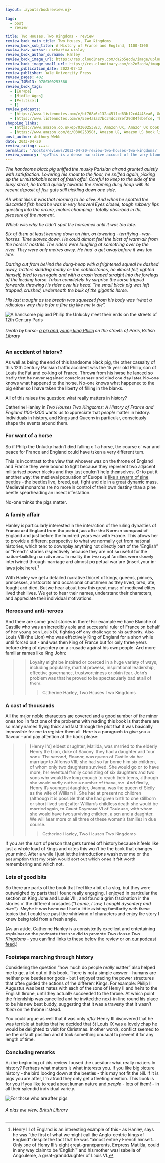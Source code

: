 ```yaml
---
layout: layouts/bookreview.njk

tags:
  - post
  - review

title: Two Houses, Two Kingdoms - review
review_book_main_title: Two Houses, Two Kingdoms
review_book_sub_title: A History of France and England, 1100-1300
review_book_author: Catherine Hanley
review_book_author_surname: Hanley
review_book_image_url: https://res.cloudinary.com/ds2o5ecdw/image/upload/acovers/0300253583.02._SCL_.jpg
review_book_image_small_url: https://res.cloudinary.com/ds2o5ecdw/image/upload/acovers/0300253583.02._SCM_.jpg
review_publication_date: 2022-07-12
review_publisher: Yale University Press
review_pages: 402
review_ISBN13: 9780300253580
review_book_tags:
  - [Europe]
  - [Middle Ages]
  - [Political]
  - []
review_podcasts:
  - [https://www.listennotes.com/e/bf768a6c132a4511bd63bf2cd4443ea6, Gone Medieval, England & France Two Houses Two Kingdoms]
  - [https://www.listennotes.com/e/55e4a8a37bc34dc3a8ef29d84febefce, The Medieval Podcast, Two Houses Two Kingdoms with Catherine Hanley]
shopping_links:
  - [https://www.amazon.co.uk/dp/0300253583, Amazon UK, Amazon UK book link]
  - [https://www.amazon.com/dp/0300253583, Amazon US, Amazon US book link]
post_author: Anthony Webb
date: 2023-04-20
review_rating: ★★★☆☆
permalink: '/posts/reviews/2023-04-20-review-two-houses-two-kingdoms/'
review_summary: '<p>This is a dense narrative account of the very bloody, intertwined family story of the Kings and Queens of England and France, from just after the Norman conquest (1100) to just before the Hundred Years War (1300).</p><p>Probably not the gateway medieval history book. But if you like the sound of a intricate multi-generational medieval soap opera with inappropriate marriages, family feuding and extreme violence <i>Two Houses Two Kingdoms</i> fits the bill nicely.</p>'
---
```

_The handsome black pig sniffed the musky Parisian air and grunted quietly with satisfaction. Lowering his snout to the floor, he sniffed again, picking up the unmistakable scent of fresh offal. Careful to keep to the side of the busy street, he trotted quickly towards the steaming dung heap with its recent deposit of fish guts still trickling down one side._

_Ah what bliss it was that morning to be alive. And when he spotted the discarded fish head he was in very heaven! Eyes closed, tough rubbery lips questing into the ordure, molars champing - totally absorbed in the pleasure of the moment._

_Which was why he didn’t spot the horsemen until it was too late._

_Six of them at least bearing down on him, on towering - terrifying - war-horses. Time slowed down. He could almost feel the blast of warm air from the horses’ nostrils. The riders were laughing at something over by the river. They were only metres away. He had to get away before it was too late._

_Darting out from behind the dung-heap with a frightened squeal he dashed away, trotters skidding madly on the cobblestones, he almost fell, righted himself, tried to run again and with a crash leaped straight into the forelegs of the leading horse. Taken completely by surprise the horse tripped forwards, throwing his rider over his head. The small black pig was left trapped, crushed, underneath the bulk of the gigantic horse._

_His last thought as the breath was squeezed from his body was “what a ridiculous way this is for a fine pig like me to die”._

![A handsome pig and Philip the Unlucky meet their ends on the streets of 12th Century Paris](https://res.cloudinary.com/ds2o5ecdw/image/upload/v1680641749/posts/Philip_death_by_pig.jpg#center)
###### Death by horse: [a pig and young king Philip](https://en.wikipedia.org/wiki/Philip_of_France_(1116-1131)) on the streets of Paris, British Library

### An accident of history?

As well as being the end of this handsome black pig, the other casualty of this 12th Century Parisian traffic accident was the 15 year old Philip, son of Louis the Fat and co-king of France. Thrown from his horse he landed so badly that he never regained consciousness and died one day later. No-one knows what happened to the horse. No-one knows what happened to the pig either so I have taken the liberty of filling in the blanks.

All of this raises the question: what really matters in history?

Catherine Hanley in _Two Houses Two Kingdoms: A History of France and England 1100-1300_ wants us to appreciate that _people_ matter in history. Individuals in history, and Kings and Queens in particular, consciously shape the events around them.

### For want of a horse

So if Philip the Unlucky hadn’t died falling off a horse, the course of war and peace for France and England could have taken a very different turn.

This is in contrast to the view that whoever was on the throne of England and France they were bound to fight because they represent two adjacent militarised power blocks and they just couldn’t help themselves. Or to put it another way: the medieval population of Europe is [like a swarm of pine beetles](https://en.wikipedia.org/wiki/Peter_Turchin) - the beetles live, breed, eat, fight and die in a great dynamic mass. Medieval monarchs are no more in control of their own destiny than a pine beetle spearheading an insect infestation.

No-one thinks the pigs matter.

### A family affair

Hanley is particularly interested in the interaction of the ruling dynasties of France and England from the period just after the Norman conquest of England and just before the hundred years war with France. This allows her to provide a different perspective to what we normally get from national histories, which tend to downplay anything not directly part of the “English” or “French” stories respectively because they are not so useful for the nation-building narrative arc. In reality the two royal families were closely intertwined through marriage and almost perpetual warfare (insert your in-laws joke here).[^1]

With Hanley we get a detailed narrative thicket of kings, queens, princes, princesses, aristocrats and occasional churchmen as they lived, bred, ate, fought and died. But we hear about _how_ this great mass of medieval elites lived their lives. We get to hear their names, understand their characters, and appreciate their individual motivations.

### Heroes and anti-heroes

And there are some great stories in there! For example we have Blanche of Castille who was an incredibly able and successful ruler of France on behalf of her young son Louis IX, fighting off any challenge to his authority. Also Louis VIII (the Lion) who was effectively King of England for a short while until forced out - and was then King of France but for only three years before dying of dysentery on a crusade against his own people. And more familiar names like King John:

>> Loyalty might be inspired or coerced in a huge variety of ways, including popularity, martial prowess, inspirational leadership, effective governance, trustworthiness or plain fear. John’s problem was that he proved to be spectacularly bad at all of them.
>>> Catherine Hanley, Two Houses Two Kingdoms

### A cast of thousands

All the major noble characters are covered and a good number of the minor ones too. In fact one of the problems with reading this book is that there are so many names flying thick and fast through the plot that it was basically impossible for me to register them all. Here is a paragraph to give you a flavour - and pay attention at the back please:

>> [Henry II’s] eldest daughter, Matilda, was married to the elderly Henry the Lion, duke of Saxony; they had a daughter and four sons. The second, Eleanor, was queen of Castile via her marriage to Alfonso VIII; she had so far borne him six children, of whom only two daughters survived. She would go on to have more, her eventual family consisting of six daughters and two sons who would live long enough to reach their teens, although she would sadly outlive a number of these, too. And finally, Henry II’s youngest daughter, Joanna, was the queen of Sicily as the wife of William II. She had at present no children (although it is possible that she had given birth to one stillborn or short-lived son); after William’s childless death she would be married again, to Count Raymond VI of Toulouse, with whom she would have two surviving children, a son and a daughter. We will hear more of all three of these women’s families in due course.
>>> Catherine Hanley, Two Houses Two Kingdoms

If you are the sort of person that gets turned off history because it feels like just a whole load of Kings and dates this won’t be the book that changes your mind. After a while I just let the introductions wash over me on the assumption that my brain would sort out which ones it felt worth remembering and which not.

### Lots of good bits

So there are parts of the book that feel like a bit of a slog, but they were outweighed by parts that I found really engaging. I enjoyed in particular the section on King John and Louis VIII, and found a grim fascination in the stories of the different crusades (”_I came, I saw, I caught dysentery and died_”). Maybe it was because I had a little existing familiarity with these topics that I could see past the whirlwind of characters and enjoy the story I knew being told from a fresh angle.

(As an aside, Catherine Hanley is a consistently excellent and entertaining explainer on the podcasts that she did to promote _Two House Two Kingdoms_ - you can find links to these below the review or [on our podcast feed](https://popularhistorybooks.com/podcast/).)

### Footsteps marching through history

Considering the question “how much do people _really_ matter” also helped me to get a lot out of this book. There is not a simple answer - humans are neither pine beetles nor gods - but I enjoyed tracing the power structures that often guided the actions of the different Kings. For example: Philip II Augustus was best mates with each of the sons of Henry II and heirs to the English throne, until they actually succeeded to the throne. At which point the friendship was cancelled and he invited the next-in-line round his place to be his new best buddy, suggesting that it was a travesty that it wasn’t _them_ on the throne instead.

You could argue as well that it was only _after_ Henry III discovered that he was terrible at battles that he decided that St Louis IX was a lovely chap he would be delighted to visit for Christmas. In other words, conflict seemed to be the default position and it took something unusual to prevent it for any length of time.

### Concluding remarks

At the beginning of this review I posed the question: what really matters in history? Perhaps what matters is what interests you. If you like big picture history - the bird looking down at the beetles - this may not fit the bill. If it is pigs you are after, I’m afraid they only get a fleeting mention. This book is for you if you like to read about human nature and _people_ - lots of them! - in all their splendid individual variety.

![For those who are after pigs](https://res.cloudinary.com/ds2o5ecdw/image/upload/v1681763662/posts/Philip_pig_banner2.jpg#center)
###### A pigs eye view, British Library


[^1]: Henry III of England is an interesting example of this - as Hanley, says he was “the first of what we might call the Anglo-centric kings of England” despite the fact that he was “almost entirely French himself... Only one of Henry III’s eight great-grandparents, Empress Matilda, could in any way claim to be ‘English’” and his mother was Isabella of Angouleme, a great-granddaughter of Louis VI.